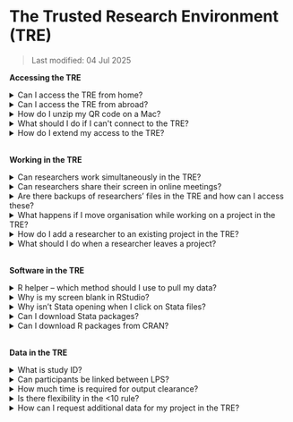 # The Trusted Research Environment (TRE)
>Last modified: 04 Jul 2025

**Accessing the TRE**
<br>
<details>
  <summary>Can I access the TRE from home?</summary>
  
  Yes, as long as you're using a work provided laptop/desktop – see below the user security requirements in the [**Data Access and Acceptable Use Policy.**](https://ukllc.ac.uk/governance/) 

*All UK LLC users must:* 
* *Only access the UK LLC TRE using organisation owned/approved machines, which are automatically maintained so that they are fully patched and up to date with relevant virus protection.* 
* *Only access the UK LLC TRE from the UK and via a secure private or corporate network. Where using a private network, the user must make all reasonable efforts to ensure this is maintained and the equipment is secure (strong password) and kept patched and up to date.*
</details>

<details>
  <summary>Can I access the TRE from abroad?</summary>
No, you must only access the UK LLC TRE from the UK, in line with the user security requirements detailed in the question above.
</details>
<details>
  <summary>How do I unzip my QR code on a Mac?</summary>

  If you are using a Mac and therefore using “Archive Utility” rather than 7-Zip, you could experience issues. Archive Utility doesn't support the encryption 7zip uses. Therefore we suggest using a different extractor program called [**The Unarchiver**.](https://theunarchiver.com/) 
  </details>
  
<details>
  <summary>What should I do if I can't connect to the TRE?</summary>
Some users may experience a blank screen after logging in. They may also see a message saying the connection has been timed out. This is a known issue with some network configurations. To address this issue, right click before logging into SeRP and you will see two options (VMware Blast and PCoIP). You may find that your home network works better with PCoIP, whereas your organisation network works better with VMware Blast.
  </details>
  <details>
<summary>How do I extend my access to the TRE?</summary>

To extend access beyond the agreed project end date, please submit an amendment to the UK LLC Access team. Information on how to submit an amendment is [**here**](../../user_guide/RequestingAnAmendment.md).
</details>

<br>

**Working in the TRE**
<br>
<details>
<summary>Can researchers work simultaneously in the TRE?</summary>

Yes, researchers can work with their approved project team simultaneously in the TRE. Each project is allocated a project folder, which is a shared area for storing all project-related workings. 
</details>

<details>
<summary>Can researchers share their screen in online meetings?</summary>

As long as the other researcher(s) is named on your project and has got valid ONS Accredited Researcher status and has completed a Data User Responsibilities Agreement (DURA), then yes, it is OK to share your screen on a conference call so that you can discuss your analyses.
</details>

<details>
<summary>Are there backups of researchers’ files in the TRE and how can I access these?</summary>
 
If you inadvertently delete or overwrite a file you can restore a previous version. To do this right click on the file/folder and choose ‘properties’ and then go to the ‘previous versions’ tab. Choose the version you want to restore.
</details>

<details>
<summary>What happens if I move organisation while working on a project in the TRE?</summary>

You must submit an amendment to notify UK LLC of a change in employer. Details of how to submit an amendment are available [**here**](../../user_guide/RequestingAnAmendment.md).
</details>

<details>
<summary>How do I add a researcher to an existing project in the TRE?</summary>

You must submit an amendment providing details of the new researcher so UK LLC can check whether they and their organisation meet UK LLC's [**access requirements**](https://ukllc.ac.uk/apply). Details of how to submit an amendment are available [**here**](../../user_guide/RequestingAnAmendment.md).
</details>

<details>
<summary>What should I do when a researcher leaves a project?</summary>

You must notify UK LLC when a researcher leaves a project so their access to the TRE can be terminated. This can be done by submitting an [**amendment**](../../user_guide/RequestingAnAmendment.md).
</details>
<br>

**Software in the TRE**  
  <details>
<summary>R helper – which method should I use to pull my data?</summary>

We advise using method A (one table at a time) or B (one LPS/data source at a time) for LPS-collected data. However, we advise using method A only for NHS data because of the size of some of the tables.
</details>

<details>
<summary>Why is my screen blank in RStudio?</summary>

If you encounter a blank screen when launching RStudio, please refer to this guide to fix the issue: [**https://docs.hiru.swan.ac.uk/display/HDK/RStudio+not+loading**](https://docs.hiru.swan.ac.uk/display/HDK/RStudio+not+loading)
</details>

<details>
<summary>Why isn’t Stata opening when I click on Stata files?</summary>

If logging into a fresh desktop, you have to launch Stata from the Windows start menu. It should then ‘deliver’ itself to your desktop and all Stata files should then associate themselves with Stata. 
</details>

<details>
<summary>Can I download Stata packages?</summary>

‘net’ downloads are blocked in the TRE because they require an internet connection. However, Stata package downloads via ssc have been whitelisted and are available. If what you need is not available via ssc you can request a file-in including the .do files using the file-in process. 
</details>

<details>
<summary>Can I download R packages from CRAN?</summary>

Yes, R packages available on CRAN can be installed on SeRP desktops. CRAN is a whitelisted connection for all approved users.
</details>
<br>

**Data in the TRE**


<details>
    <summary>What is study ID?</summary>

Each project is allocated a unique individual/participant-level ID system in the form llc_####_stud_id. This ID identifies a participant within an LPS, therefore if a participant exists in more than one LPS their records will exist in the UK LLC twice against 2 different study IDs. Study ID is specific to each project and must not be shared with users outside the project. If a researcher is named on more than one project in the TRE, separate identifiers are attached to each set of datasets relative to each project. Therefore, datasets cannot be combined between projects. 
</details>

<details>
  <summary>Can participants be linked between LPS?</summary>

Currently, participants who are in multiple LPS cannot be linked. However, this functionality has been factored into the design of the UK LLC TRE and will be implemented.
</details>

<details>
<summary>How much time is required for output clearance?</summary>

Output clearance can take 7-10 working days. We therefore recommend submitting outputs as early as possible and following the [**statisticial disclosure control (SDC) guidance**](../../user_guide/SDC.md) to increase the likelihood of them passing first time. 
</details>

<details>
<summary>Is there flexibility in the <10 rule?</summary>

No – due to the variability of statistical disclosure control (SDC) thresholds set by data providers, we are unable to be flexible. 
</details>

<details>
<summary>How can I request additional data for my project in the TRE?</summary>

Requests for new data should be submitted via an amendment to UK LLC. You may apply for additional data from already approved LPS, data from additional LPS, and/or additional linked data. N.B. each type of data [**amendment**](../../user_guide/RequestingAnAmendment.md)  requires a different level of review before being approved. 
</details>